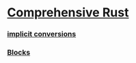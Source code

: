 # [Comprehensive Rust](https://google.github.io/comprehensive-rust/index.html)
### [implicit conversions](https://google.github.io/comprehensive-rust/exercises/day-1/implicit-conversions.html)
### [Blocks](https://google.github.io/comprehensive-rust/control-flow/blocks.html)
